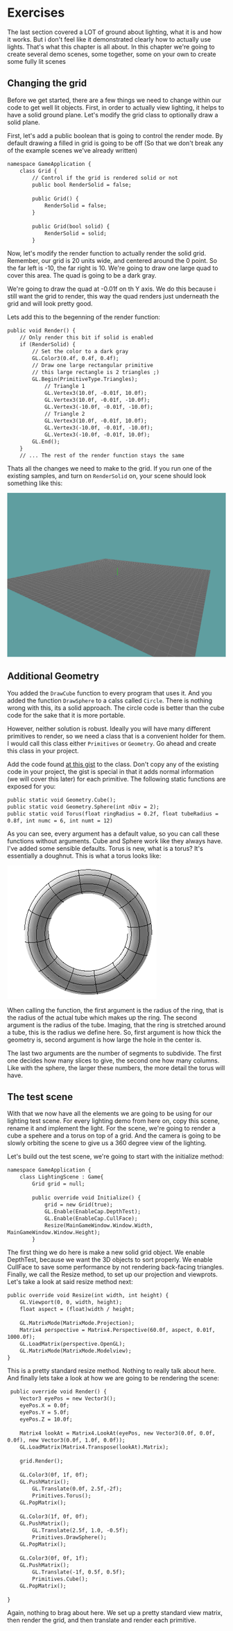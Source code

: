 # Exercises

The last section covered a LOT of ground about lighting, what it is and how it works. But i don't feel like it demonstrated clearly how to actually use lights. That's what this chapter is all about. In this chapter we're going to create several demo scenes, some together, some on your own to create some fully lit scenes

## Changing the grid
Before we get started, there are a few things we need to change within our code to get well lit objects. First, in order to actually view lighting, it helps to have a solid ground plane. Let's modify the grid class to optionally draw a solid plane.

First, let's add a public boolean that is going to control the render mode. By default drawing a filled in grid is going to be off (So that we don't break any of the example scenes we've already written)

```
namespace GameApplication {
    class Grid {
        // Control if the grid is rendered solid or not
        public bool RenderSolid = false;

        public Grid() {
            RenderSolid = false;
        }

        public Grid(bool solid) {
            RenderSolid = solid;
        }
```

Now, let's modify the render function to actually render the solid grid. Remember, our grid is 20 units wide, and centered around the 0 point. So the far left is -10, the far right is 10. We're going to draw one large quad to cover this area. The quad is going to be a dark gray. 

We're going to draw the quad at -0.01f on th Y axis. We do this because i still want the grid to render, this way the quad renders just underneath the grid and will look pretty good. 

Lets add this to the begenning of the render function:

```
public void Render() {
    // Only render this bit if solid is enabled
    if (RenderSolid) {
        // Set the color to a dark gray
        GL.Color3(0.4f, 0.4f, 0.4f);
        // Draw one large rectangular primitive
        // this large rectangle is 2 triangles ;)
        GL.Begin(PrimitiveType.Triangles);
            // Triangle 1
            GL.Vertex3(10.0f, -0.01f, 10.0f);
            GL.Vertex3(10.0f, -0.01f, -10.0f);
            GL.Vertex3(-10.0f, -0.01f, -10.0f);
            // Triangle 2
            GL.Vertex3(10.0f, -0.01f, 10.0f);
            GL.Vertex3(-10.0f, -0.01f, -10.0f);
            GL.Vertex3(-10.0f, -0.01f, 10.0f);
        GL.End();
    }
    // ... The rest of the render function stays the same
```

Thats all the changes we need to make to the grid. If you run one of the existing samples, and turn on ```RenderSolid``` on, your scene should look something like this:

![GRID](solid_grid.png)

## Additional Geometry
You added the ```DrawCube``` function to every program that uses it. And you added the function ```DrawSphere``` to a calss called ```Circle```. There is nothing wrong with this, its a solid approach. The circle code is better than the cube code for the sake that it is more portable.

However, neither solution is robust. Ideally you will have many different primitives to render, so we need a class that is a convenient holder for them. I would call this class either ```Primitives``` or ```Geometry```. Go ahead and create this class in your project.

Add the code found [at this gist](https://gist.github.com/gszauer/110a0a80251a755ef2c9) to the class. Don't copy any of the existing code in your project, the gist is special in that it adds normal information (we will cover this later) for each primitive. The following static functions are exposed for you:

```
public static void Geometry.Cube();
public static void Geometry.Sphere(int nDiv = 2);
public static void Torus(float ringRadius = 0.2f, float tubeRadius = 0.8f, int numc = 6, int numt = 12)
```

As you can see, every argument has a default value, so you can call these functions without arguments. Cube and Sphere work like they always have. I've added some sensible defaults. Torus is new, what is a torus? It's essentially a doughnut. This is what a torus looks like:

![TORUS](torus.gif)

When calling the function, the first argument is the radius of the ring, that is the radius of the actual tube which makes up the ring. The second argument is the radius of the tube. Imaging, that the ring is stretched around a tube, this is the radius we define here. So, first argument is how thick the geometry is, second argument is how large the hole in the center is. 

The last two arguments are the number of segments to subdivide. The first one decides how many slices to give, the second one how many columns. Like with the sphere, the larger these numbers, the more detail the torus will have.

## The test scene

With that we now have all the elements we are going to be using for our lighting test scene. For every lighting demo from here on, copy this scene, rename it and implement the light. For the scene, we're going to render a cube a spehere and a torus on top of a grid. And the camera is going to be slowly orbiting the scene to give us a 360 degree view of the lighting.

Let's build out the test scene, we're going to start with the initialize method:

```
namespace GameApplication {
    class LightingScene : Game{
        Grid grid = null;

        public override void Initialize() {
            grid = new Grid(true);
            GL.Enable(EnableCap.DepthTest);
            GL.Enable(EnableCap.CullFace);
            Resize(MainGameWindow.Window.Width, MainGameWindow.Window.Height);
        }
```

The first thing we do here is make a new solid grid object. We enable DepthTest, because we want the 3D objects to sort properly. We enable CullFace to save some performance by not rendering back-facing triangles. Finally, we call the Resize method, to set up our projection and viewprots. Let's take a look at said resize method next:

```
public override void Resize(int width, int height) {
    GL.Viewport(0, 0, width, height);
    float aspect = (float)width / height;

    GL.MatrixMode(MatrixMode.Projection);
    Matrix4 perspective = Matrix4.Perspective(60.0f, aspect, 0.01f, 1000.0f);
    GL.LoadMatrix(perspective.OpenGL);
    GL.MatrixMode(MatrixMode.Modelview);
}
```

This is a pretty standard resize method. Nothing to really talk about here. And finally lets take a look at how we are going to be rendering the scene:

```
 public override void Render() {
    Vector3 eyePos = new Vector3();
    eyePos.X = 0.0f;
    eyePos.Y = 5.0f;
    eyePos.Z = 10.0f;
    
    Matrix4 lookAt = Matrix4.LookAt(eyePos, new Vector3(0.0f, 0.0f, 0.0f), new Vector3(0.0f, 1.0f, 0.0f));
    GL.LoadMatrix(Matrix4.Transpose(lookAt).Matrix);
    
    grid.Render();

    GL.Color3(0f, 1f, 0f);
    GL.PushMatrix();
        GL.Translate(0.0f, 2.5f,-2f);
        Primitives.Torus();
    GL.PopMatrix();

    GL.Color3(1f, 0f, 0f);
    GL.PushMatrix();
        GL.Translate(2.5f, 1.0, -0.5f);
        Primitives.DrawSphere();
    GL.PopMatrix();

    GL.Color3(0f, 0f, 1f);
    GL.PushMatrix();
        GL.Translate(-1f, 0.5f, 0.5f);
        Primitives.Cube();
    GL.PopMatrix();

}
```

Again, nothing to brag about here. We set up a pretty standard view matrix, then render the grid, and then translate and render each primitive.